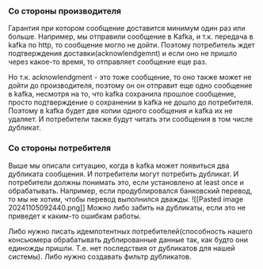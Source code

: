 ### Со стороны производителя
Гарантия при котором сообщение доставится минимум один раз или больше.
Например, мы отправили сообщение в Kafka, и т.к. передача в kafka по http, то сообщение могло не дойти. Поэтому потребитель ждет подтверждения доставки(acknowlendgemnt) и если оно не пришло через какое-то время, то отправляет сообщение еще раз. 

Но т.к. acknowlendgment - это тоже сообщение, то оно также может не дойти до производителя, поэтому он он отправит еще одно сообщение в kafka, несмотря на то, что kafka сохранила прошлое сообщение, просто подтверждение о сохранении в kafka не дошло до потребителя. Поэтому в kafka будет две копии одного сообщения и kafka их не удаляет. И потребители также будут читать эти сообщения в том числе дубликат.
### Со стороны потребителя
Выше мы описали ситуацию, когда в kafka может появиться два дубликата сообщения. И потребители могут потребить дубликат. И потребители должны понимать это, если установлено  at least once и обрабатывать. Например, если продублировался банковский перевод, то мы не хотим, чтобы перевод выполнился дважды. 
![[Pasted image 20241105092440.png]]
Можно либо забить на дубликаты, если это не приведет к каким-то ошибкам работы. 

Либо нужно писать идемпотентных потребителей(способность нашего консьюмера обрабатывать дублированные данные так, как будто они единожды пришли. Т.е. нет последствия от дубликатов для нашей системы). 
 Либо нужно создавать фильтр дубликатов.


